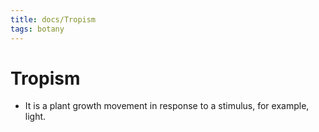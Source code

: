 ```yaml
---
title: docs/Tropism
tags: botany
---
```


# Tropism
- It is a plant growth movement in response to a stimulus, for example, light.